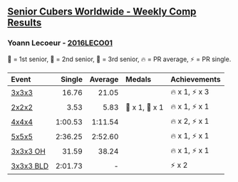 <style>table {white-space: nowrap;}</style>

## [Senior Cubers Worldwide - Weekly Comp Results](/scw-comp/results/)
### Yoann Lecoeur - [2016LECO01](https://www.worldcubeassociation.org/persons/2016LECO01)

🥇 = 1st senior, 🥈 = 2nd senior, 🥉 = 3rd senior, 🔥 = PR average, ⚡ = PR single.

| Event | Single | Average | Medals | Achievements|
| :-- | --: | --: | :-- | :-- |
| [3x3x3](333.md) | 16.76 | 21.05 |  | 🔥 x 1, ⚡ x 3 |
| [2x2x2](222.md) | 3.53 | 5.83 | 🥈 x 1, 🥉 x 1 | 🔥 x 1, ⚡ x 1 |
| [4x4x4](444.md) | 1:00.53 | 1:11.54 |  | 🔥 x 2, ⚡ x 1 |
| [5x5x5](555.md) | 2:36.25 | 2:52.60 |  | 🔥 x 1, ⚡ x 1 |
| [3x3x3 OH](333oh.md) | 31.59 | 38.24 |  | 🔥 x 1, ⚡ x 1 |
| [3x3x3 BLD](333bf.md) | 2:01.73 | - |  | ⚡ x 2 |

<!-- Global site tag (gtag.js) - Google Analytics -->
<script async src="https://www.googletagmanager.com/gtag/js?id=UA-86348435-3"></script>
<script>window.dataLayer = window.dataLayer || []; function gtag() {dataLayer.push(arguments);} gtag('js', new Date()); gtag('config', 'UA-86348435-3');</script>
